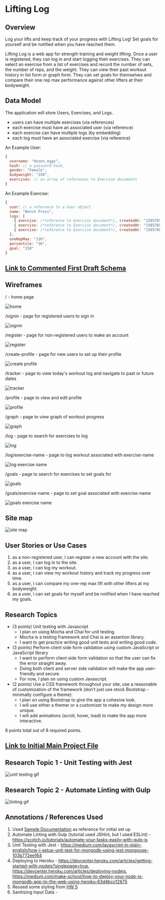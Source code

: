 # Lifting Log

## Overview

Log your lifts and keep track of your progress with Lifting Log! Set goals for yourself and be notified when you have reached them.

Lifting Log is a web app for strength training and weight lifting. Once a user is registered, they can log in and start logging their exercises. They can select an exercise from a list of exercises and record the number of sets, the number of reps, and the weight. They can view their past workout history in list form or graph form. They can set goals for themselves and compare their one rep max performance against other lifters at their bodyweight. 

## Data Model

The application will store Users, Exercises, and Logs.

* users can have multiple exercises (via references)
* each exercise must have an associated user (via reference)
* each exercise can have multiple logs (by embedding)
* each log must have an associated exercise (via reference)

An Example User:

```javascript
{
  username: "dozen_eggs",
  hash: // a password hash,
  gender: "Female",
  bodyweight: "150",
  exercises: // an array of references to Exercise documents
}
```

An Example Exercise:

```javascript
{
  user: // a reference to a User object
  name: "Bench Press",
  logs: [
    { exercise: /*reference to Exercise document*/, createdAt: "1585765350694", sets: "3", reps: "5", weight: "80"},
    { exercise: /*reference to Exercise document*/, createdAt: "1585765372594", sets: "2", reps: "1", weight: "110"},
    { exercise: /*reference to Exercise document*/, createdAt: "1585768297257", sets: "5", reps: "5", weight: "85"}
  ],
  oneRepMax: "110", 
  percentile: "36",
  goal: "150"
}
```


## [Link to Commented First Draft Schema](db.js) 


## Wireframes

/ - home page

![home](documentation/home.jpg)

/signin - page for registered users to sign in

![signin](documentation/signin.jpg)

/register - page for non-registered users to make an account

![register](documentation/register.jpg)

/create-profile - page for new users to set up their profile

![create profile](documentation/create-profile.jpg)

/tracker - page to view today's workout log and navigate to past or future dates

![tracker](documentation/tracker.jpg)

/profile - page to view and edit profile 

![profile](documentation/profile.jpg)

/graph - page to view graph of workout progress

![graph](documentation/graph.jpg)

/log - page to search for exercises to log

![log](documentation/log.jpg)

/log/exercise-name - page to log workout associated with exercise-name

![log exercise name](documentation/log-exercise-name.jpg)

/goals - page to search for exercises to set goals for

![goals](documentation/goals.jpg)

/goals/exercise-name - page to set goal associated with exercise-name

![goals exercise name](documentation/goals-exercise-name.jpg)


## Site map

![site map](documentation/sitemap.jpg)


## User Stories or Use Cases

1. as a non-registered user, I can register a new account with the site.
2. as a user, I can log in to the site.
3. as a user, I can log my workout.
4. as a user, I can view my workout history and track my progress over time.
5. as a user, I can compare my one-rep max lift with other lifters at my bodyweight.
6. as a user, I can set goals for myself and be notified when I have reached my goals.

## Research Topics

* (3 points) Unit testing with Javascript
    * I plan on using Mocha and Chai for unit testing.
    * Mocha is a testing framework and Chai is an assertion library.
    * I want to get practice writing good unit tests and writing good code.
* (3 points) Perform client side form validation using custom JavaScript or JavaScript library
    * I want to perform client side form validation so that the user can fix the error straight away.
    * Doing both client and server side validation will make the app user-friendly and secure.
    * For now, I plan on using custom Javascript.
* (2 points) Use a CSS framework throughout your site, use a reasonable of customization of the framework (don't just use stock Bootstrap - minimally configure a theme):
    * I plan on using Bootstrap to give the app a cohesive look.
    * I will use either a themer or a customizer to make my design more unique.
    * I will add animations (scroll, hover, load) to make the app more interactive.

8 points total out of 8 required points. 

## [Link to Initial Main Project File](app.js) 


## Research Topic 1 - Unit Testing with Jest
![unit testing gif](documentation/jest-unit-test.gif)


## Research Topic 2 - Automate Linting with Gulp
![linting gif](documentation/gulp-eslint.gif)


## Annotations / References Used
1. Used [Sample Documentation](https://github.com/nyu-csci-ua-0480-008-spring-2017/final-project-example) as reference for initial set up
2. Automate Linting with Gulp (tutorial used JSHint, but I used ESLint) - https://scotch.io/tutorials/automate-your-tasks-easily-with-gulp-js 
3. Unit Testing with Jest - https://medium.com/javascript-in-plain-english/how-i-setup-unit-test-for-mongodb-using-jest-mongoose-103b772ee164
4. Deploying to Heroku - https://devcenter.heroku.com/articles/getting-started-with-nodejs?singlepage=true, https://devcenter.heroku.com/articles/deploying-nodejs, https://medium.com/make-school/how-to-deploy-your-node-js-mongodb-app-to-the-web-using-heroku-63d4bccf2675
5. Reused some styling from [HW 5](https://github.com/nyu-csci-ua-0480-008-spring-2020/ynpark-homework05)
6. Sanitizing Input Data - 